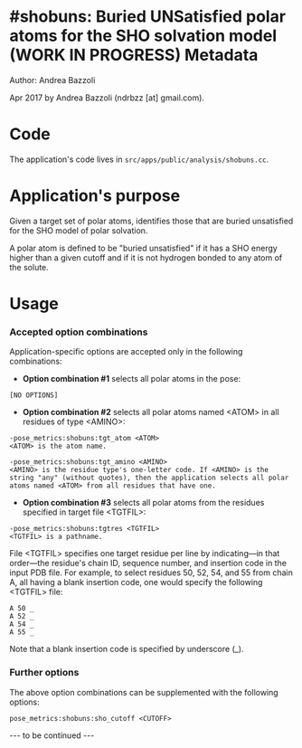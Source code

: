 #shobuns: Buried UNSatisfied polar atoms for the SHO solvation model (WORK IN PROGRESS)
Metadata
========

Author: Andrea Bazzoli

Apr 2017 by Andrea Bazzoli (ndrbzz [at] gmail.com).

Code
====

The application's code lives in `src/apps/public/analysis/shobuns.cc`.

Application's purpose
===================

Given a target set of polar atoms, identifies those that are buried unsatisfied for the SHO model of polar solvation.

A polar atom is defined to be "buried unsatisfied" if it has a SHO energy higher than a given cutoff and if it is not hydrogen bonded to any atom of the solute. 

Usage
=====

### Accepted option combinations
Application-specific options are accepted only in the following combinations:

* **Option combination #1** selects all polar atoms in the pose:  
````
[NO OPTIONS]
````

* **Option combination #2** selects all polar atoms named \<ATOM\> in all residues of type \<AMINO\>:
````
-pose_metrics:shobuns:tgt_atom <ATOM>
<ATOM> is the atom name.

-pose_metrics:shobuns:tgt_amino <AMINO>
<AMINO> is the residue type's one-letter code. If <AMINO> is the string "any" (without quotes), then the application selects all polar atoms named <ATOM> from all residues that have one.
````



* **Option combination #3** selects all polar atoms from the residues specified in target file \<TGTFIL\>:
````
-pose_metrics:shobuns:tgtres <TGTFIL>
<TGTFIL> is a pathname.
````
File \<TGTFIL\> specifies one target residue per line by indicating—in that order—the residue's chain ID, sequence number, and insertion code in the input PDB file. For example, to select residues 50, 52, 54, and 55 from chain A, all having a blank insertion code, one would specify the following \<TGTFIL\> file:
````
A 50 _
A 52 _
A 54 _
A 55 _
````
Note that a blank insertion code is specified by underscore (_).

### Further options
The above option combinations can be supplemented with the following options:
````
pose_metrics:shobuns:sho_cutoff <CUTOFF>
```` 

--- to be continued ---